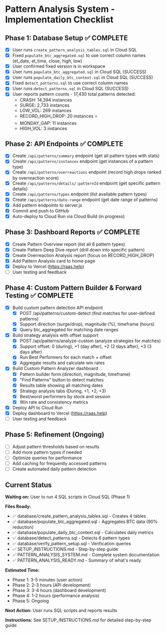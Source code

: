 # Pattern Analysis System - Implementation Checklist

## Phase 1: Database Setup ✅ COMPLETE
- [x] User runs `create_pattern_analysis_tables.sql` in Cloud SQL
- [x] Fixed `populate_btc_aggregated.sql` to use correct column names (et_date, et_time, close, high, low)
- [x] User confirmed fixed version is in workspace
- [x] User runs `populate_btc_aggregated.sql` in Cloud SQL (SUCCESS)
- [x] User runs `populate_daily_btc_context.sql` in Cloud SQL (SUCCESS)
- [x] Fixed `detect_patterns.sql` to use correct column names
- [x] User runs `detect_patterns.sql` in Cloud SQL (SUCCESS)
- [x] User reports pattern counts - 17,430 total patterns detected:
  - CRASH: 14,394 instances
  - SURGE: 2,733 instances
  - LOW_VOL: 269 instances
  - RECORD_HIGH_DROP: 20 instances ⭐
  - MONDAY_GAP: 11 instances
  - HIGH_VOL: 3 instances

## Phase 2: API Endpoints ✅ COMPLETE
- [x] Create `/api/patterns/summary` endpoint (get all pattern types with stats)
- [x] Create `/api/patterns/instances` endpoint (get instances of a pattern type)
- [x] Create `/api/patterns/overreactions` endpoint (record high drops ranked by overreaction score)
- [x] Create `/api/patterns/details/:patternId` endpoint (get specific pattern details)
- [x] Create `/api/patterns/types` endpoint (list available pattern types)
- [x] Create `/api/patterns/date-range` endpoint (get date range of patterns)
- [x] Add pattern endpoints to server.js
- [x] Commit and push to GitHub
- [x] Auto-deploy to Cloud Run via Cloud Build (in progress)

## Phase 3: Dashboard Reports ✅ COMPLETE
- [x] Create Pattern Overview report (list all 6 pattern types)
- [x] Create Pattern Deep Dive report (drill down into specific pattern)
- [x] Create Overreaction Analysis report (focus on RECORD_HIGH_DROP)
- [x] Add Pattern Analysis card to home page
- [x] Deploy to Vercel (https://raas.help)
- [ ] User testing and feedback

## Phase 4: Custom Pattern Builder & Forward Testing ✅ COMPLETE
- [x] Build custom pattern detection API endpoint
  - [x] POST /api/patterns/custom-detect (find matches for user-defined patterns)
  - [x] Support direction (surge/drop), magnitude (%), timeframe (hours)
  - [x] Query btc_aggregated for matching date ranges
- [x] Build strategy analysis with offset support
  - [x] POST /api/patterns/analyze-custom (analyze strategies for matches)
  - [x] Support offset: 0 (during), +1 (day after), +2 (2 days after), +3 (3 days after)
  - [x] Run Best Performers for each match + offset
  - [x] Aggregate results and calculate win rates
- [x] Build Custom Pattern Analyzer dashboard
  - [x] Pattern builder form (direction, magnitude, timeframe)
  - [x] "Find Patterns" button to detect matches
  - [x] Results table showing all matching dates
  - [x] Strategy analysis tabs (During, +1, +2, +3)
  - [x] Best/worst performers by stock and session
  - [x] Win rate and consistency metrics
- [x] Deploy API to Cloud Run
- [x] Deploy dashboard to Vercel (https://raas.help)
- [ ] User testing and feedback

## Phase 5: Refinement (Ongoing)
- [ ] Adjust pattern thresholds based on results
- [ ] Add more pattern types if needed
- [ ] Optimize queries for performance
- [ ] Add caching for frequently accessed patterns
- [ ] Create automated daily pattern detection

## Current Status
**Waiting on:** User to run 4 SQL scripts in Cloud SQL (Phase 1)

**Files Ready:**
- ✅ database/create_pattern_analysis_tables.sql - Creates 4 tables
- ✅ database/populate_btc_aggregated.sql - Aggregates BTC data (90% reduction)
- ✅ database/populate_daily_btc_context.sql - Calculates daily metrics
- ✅ database/detect_patterns.sql - Detects 6 pattern types
- ✅ database/verify_pattern_setup.sql - Verification queries
- ✅ SETUP_INSTRUCTIONS.md - Step-by-step guide
- ✅ PATTERN_ANALYSIS_SYSTEM.md - Complete system documentation
- ✅ PATTERN_ANALYSIS_READY.md - Summary of what's ready

**Estimated Time:**
- Phase 1: 3-5 minutes (user action)
- Phase 2: 2-3 hours (API development)
- Phase 3: 3-4 hours (dashboard development)
- Phase 4: 1-2 hours (performance analysis)
- Phase 5: Ongoing

**Next Action:** User runs SQL scripts and reports results

**Instructions:** See SETUP_INSTRUCTIONS.md for detailed step-by-step guide